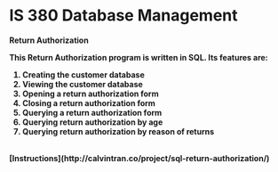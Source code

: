 <h1>IS 380 Database Management</h1>

<b>Return Authorization<b></br>

This Return Authorization program is written in SQL. Its features are:
<ol>
  <li>Creating the customer database</li>
  <li>Viewing the customer database</li>
  <li>Opening a return authorization form</li>
  <li>Closing a return authorization form</li>
  <li>Querying a return authorization form</li>
  <li>Querying return authorization by age</li>
  <li>Querying return authorization by reason of returns</li>
</ol></br>
[Instructions](http://calvintran.co/project/sql-return-authorization/)

